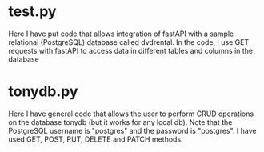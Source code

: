 # test.py
Here I have put code that allows integration of fastAPI with a sample relational (PostgreSQL) database called dvdrental.
In the code, I use GET requests with fastAPI to access data in different tables and columns in the database

# tonydb.py
Here I have general code that allows the user to perform CRUD operations on the database tonydb (but it works for any local db). Note that the PostgreSQL username is "postgres" and the password is "postgres".
I have used GET, POST, PUT, DELETE and PATCH methods.
